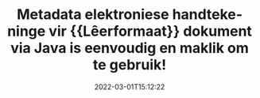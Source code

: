 ---
############################# Static ############################
layout: "auto-gen-signature"
date: 2022-03-01T15:12:22
draft: false
operation: Sign
signaturetype: Metadata
fileformat: Xlsx
productName: Java
lang: af
productCode: java
otherformats: pdf doc docx docm dot dotm dotx odt ott rtf xls xlsx xlsm xlsb csv ods ots xltx xltm ppt pptx pps ppsx odp otp potx potm pptm ppsm png jpg bmp gif tiff svg webp wmf
breadcrumb: Put Metadata signature on Xlsx for Java

############################# Head ############################
head_title: "Voeg metadata elektroniese handtekeninge by {{Lêerformaat}} dokumente via Java"
head_description: "Gebruik Metadata as versteekte elektroniese handtekeninge binne jou Xlsx dokumente deur 'n paar reëls van Java kode te gebruik. Gebruik die GroupDocs Document Signature API om jou besigheidsdokumente en -lêers met Metadata-inligting te e-teken."

############################# Header ############################
title: "Metadata elektroniese handtekeninge vir {{Lêerformaat}} dokument via Java is eenvoudig en maklik om te gebruik!"
description: "eTeken jou {{Lêerformaat}} dokumente en kontrakte met versteekte Metadata-inskrywings. Genereer metadata vir PDF's, MS Word-dokumente, MS Excel-werkboeke, MS PowerPoint-aanbiedings en verskeie beeldformate sonder probleme en ekstra kodering."
bg_image: "https://cms.admin.containerize.com/templates/aspose/App_Themes/V3/images/bg/header1.png"
bg_overlay: false
button:
    enable: true

############################# SubMenu ############################
submenu:
    enable: true

    left:
        img_alt: "GroupDocs.Signature for Java"
        image: "https://cms.admin.containerize.com/templates/groupdocs/images/product-logos/90x90-noborder/groupdocs-signature-java.png"
        product: "GroupDocs.Signature"
        platform: "Java"



############################# About ############################
about:
    enable: true
    title: "Meer oor GroupDocs.Signature for Java Metadata-handtekeninge-API"
    content: |
        [GroupDocs.Signature for Java](https://products.groupdocs.com/signature/java/) is 'n gewilde API vir die e-ondertekening van digitale dokumente. Handtekeninge soos tekste, beelde, digitale sertifikate, strepieskodes, QR-kodes, seëls of metadata is beskikbaar. Handtekeninge kan op PDF's, MS Word-dokumente, MS Excel-werkboeke, MS PowerPoint-aanbiedings, Adobe Photoshop-lêers en verskeie beeldformate geplaas word. Kliënte kan hul dokument onderteken en e-handtekeninge wat op daardie dokumente geplaas is, bywerk, deursoek, verifieer, uitvee of voorbeskou. Boonop word baie vermoëns vir handtekeningaanpassing verskaf.
    

############################# Steps ############################
steps:
    enable: true
    title_left: "Stappe om {{Lêerformaat}} met Metadata in Java te onderteken"
    content_left: |
        [GroupDocs.Signature for Java](https://products.groupdocs.com/signature/java/) bied die vermoë om {{Lêerformaat}} dokumente met Metadata handtekeninge vinnig en maklik te onderteken.
        
        * Skep 'n instansie van Signature-klas wat Xlsx-lêer verskaf wat veronderstel is om te onderteken as pad of geheuestroom
        * Instansieer SignOptions-klas en stel alle verlangde data in.
        * Roep die Signature.Sign()-metode deur die uitvoer Xlsx-lêer of geheuestroom deur te gee

    title_right: " Stelselvereistes"
    content_right: |
        GroupDocs.Signature for Java word op alle groot platforms en bedryfstelsels ondersteun. Voordat u die kode hieronder uitvoer, maak asseblief seker dat u die volgende voorvereistes op u stelsel geïnstalleer het.

        * Bedryfstelsels: Microsoft Windows, Linux, MacOS
        * Ontwikkelingsomgewings: NetBeans, Intellij IDEA, Eclipse, etc.
        * Java runtime: J2SE 6.0 and above
        * Kry die nuutste GroupDocs.Signature for Java van [Maven](https://repository.groupdocs.com/webapp/#/artifacts/browse/tree/General/repo/com/groupdocs/groupdocs-signature)
         
    code: |
        ```java    
                
        // Set up input Xlsx file
        String filePath = "input.xlsx";
        // Set up output file
        String outputFilePath = "output.xlsx";

        // Instantiate Signature for input file
        Signature signature = new Signature(filePath);

        // instantiate metadata signing options
        MetadataSignOptions options = new MetadataSignOptions();

        // setup Author property
        SpreadsheetMetadataSignature mdSign_Author = new SpreadsheetMetadataSignature("Author", "Mr.Scherlock Holmes");// String value
        options.getSignatures().add(mdSign_Author);
        // setup document data
        SpreadsheetMetadataSignature mdSign_DocData = new SpreadsheetMetadataSignature("CreatedOn", new Date());// Datetime value
        options.getSignatures().add(mdSign_DocData);
        // setup document id
        SpreadsheetMetadataSignature mdSign_DocId = new SpreadsheetMetadataSignature("DocumentId", 123456);// Integer value
        options.getSignatures().add(mdSign_DocId);

        // sign Xlsx document
        SignResult result = signature.sign(outputFilePath, options);

        ```

############################# Demos ############################
demos:
    enable: true
    title: "Teken {{Lêerformaat}} dokumente met Metadata Regstreekse Demo"
    content: |
       Teken nou die Xlsx-lêer met verskeie handtekeninge deur die [GroupDocs.Signature App](https://products.groupdocs.app/signature/family) webwerf te besoek. Gratis aanlyn demo wag vir jou.          

############################# More Formats ############################
more_formats:
    enable: true
    title: "Ander ondersteunde Metadata handtekeninge vir Java"
    content: |
        "Jy kan ook {{Lêerformaat}} met ander handtekeningtipes onderteken. Sien asseblief die lys hieronder."
    format: 
       
       
back_to_top:
    enable: true
---